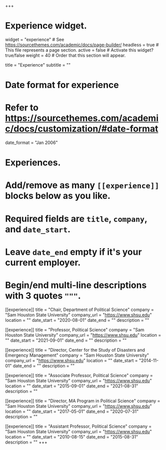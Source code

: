 +++
# Experience widget.
widget = "experience"  # See https://sourcethemes.com/academic/docs/page-builder/
headless = true  # This file represents a page section.
active = false  # Activate this widget? true/false
weight = 40  # Order that this section will appear.

title = "Experience"
subtitle = ""

# Date format for experience
#   Refer to https://sourcethemes.com/academic/docs/customization/#date-format
date_format = "Jan 2006"

# Experiences.
#   Add/remove as many `[[experience]]` blocks below as you like.
#   Required fields are `title`, `company`, and `date_start`.
#   Leave `date_end` empty if it's your current employer.
#   Begin/end multi-line descriptions with 3 quotes `"""`.
[[experience]]
  title = "Chair, Department of Political Science"
  company = "Sam Houston State University"
  company_url = "https://www.shsu.edu"
  location = ""
  date_start = "2020-08-01"
  date_end = ""
  description = ""

[[experience]]
  title = "Professor, Political Science"
  company = "Sam Houston State University"
  company_url = "https://www.shsu.edu"
  location = ""
  date_start = "2021-09-01"
  date_end = ""
  description = ""

[[experience]]
  title = "Director, Center for the Study of Disasters and Emergency Management"
  company = "Sam Houston State University"
  company_url = "https://www.shsu.edu"
  location = ""
  date_start = "2014-11-01"
  date_end = ""
  description = ""

[[experience]]
  title = "Associate Professor, Political Science"
  company = "Sam Houston State University"
  company_url = "https://www.shsu.edu"
  location = ""
  date_start = "2015-09-01"
  date_end = "2021-08-31"
  description = ""

[[experience]]
  title = "Director, MA Program in Political Science"
  company = "Sam Houston State University"
  company_url = "https://www.shsu.edu"
  location = ""
  date_start = "2017-05-01"
  date_end = "2020-07-31"
  description = ""

[[experience]]
  title = "Assistant Professor, Political Science"
  company = "Sam Houston State University"
  company_url = "https://www.shsu.edu"
  location = ""
  date_start = "2010-08-15"
  date_end = "2015-08-31"
  description = ""
+++
